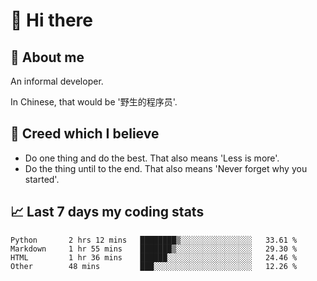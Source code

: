 # 👋 Hi there

## :speech_balloon: About me

An informal developer.

In Chinese, that would be '野生的程序员'.

## :see_no_evil: Creed which I believe

- Do one thing and do the best. That also means 'Less is more'.
- Do the thing until to the end. That also means 'Never forget why you started'.

## :chart_with_upwards_trend: Last 7 days my coding stats

<!--START_SECTION:waka-->
```text
Python       2 hrs 12 mins   ████████▒░░░░░░░░░░░░░░░░   33.61 % 
Markdown     1 hr 55 mins    ███████▒░░░░░░░░░░░░░░░░░   29.30 % 
HTML         1 hr 36 mins    ██████░░░░░░░░░░░░░░░░░░░   24.46 % 
Other        48 mins         ███░░░░░░░░░░░░░░░░░░░░░░   12.26 % 
```
<!--END_SECTION:waka-->
